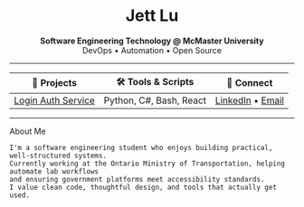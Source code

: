 <!-- README.md for Jett Lu -->

<h1 align="center">Jett Lu</h1>

<p align="center">
  <strong>Software Engineering Technology @ McMaster University</strong><br>
  DevOps • Automation • Open Source
</p>

<hr>

<div align="center">

| 🚀 Projects | 🛠️ Tools & Scripts | 📇 Connect |
|------------|--------------------|-----------|
| [Login Auth Service](https://github.com/Jett-Lu/Login-Authentication-Service-Cs) | Python, C#, Bash, React | [LinkedIn](https://www.linkedin.com/in/jettlu) • [Email](mailto:jett@example.com) |

</div>

<hr>

About Me

```text
I'm a software engineering student who enjoys building practical, well-structured systems.
Currently working at the Ontario Ministry of Transportation, helping automate lab workflows
and ensuring government platforms meet accessibility standards.
I value clean code, thoughtful design, and tools that actually get used.
